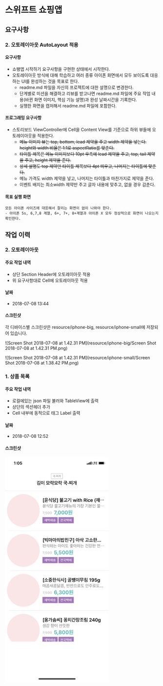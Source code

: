 # 스위프트 쇼핑앱

## 요구사항

### 2. 오토레이아웃 AutoLayout 적용

#### 요구사항

- 쇼팽앱 시작하기 요구사항을 구현한 상태에서 시작한다.
- 오토레이아웃 방식에 대해 학습하고 여러 종류 아이폰 화면에서 모두 보이도록 대응하는 UI를 완성하는 것을 목표로 한다.
  - readme.md 파일을 자신의 프로젝트에 대한 설명으로 변경한다.
  - 단계별로 미션을 해결하고 리뷰를 받고나면 readme.md 파일에 주요 작업 내용(바뀐 화면 이미지, 핵심 기능 설명)과 완성 날짜시간을 기록한다.
  - 실행한 화면을 캡처해서 readme.md 파일에 포함한다.

#### 프로그래밍 요구사항

- 스토리보드 ViewController에 Cell을 Content View를 기준으로 하위 뷰들에 오토레이아웃을 적용한다.
  - ~~메뉴 이미지 뷰는 top, bottom, lead 제약을 주고 width 제약을 넣는다. height와 width 비율은 1:1로 aspectRatio를 맞춘다.~~
  - ~~타이틀 제목은 메뉴 이미지보다 10pt 우측에 lead 제약을 주고, top, tail 제약을 주고, height 제약을 준다.~~
  - ~~상세 설명도 top 제약만 타이틀 제목보다 4pt 띄우고, 나머지는 타이틀에 맞춘다.~~
  - 메뉴 가격도 width 제약을 넣고, 나머지는 타이틀과 마찬가지로 제약을 준다.
  - 이벤트 배지는 최소width 제약만 주고 글자 내용에 맞추고, 없을 경우 감춘다.

#### 목표 실행 화면

```
모든 아이폰 사이즈에 대응해서 잘리는 화면이 없이 나와야 한다.
- 아이폰 5s, 6,7,8 계열, 6+, 7+, 8+계열과 아이폰 X 모두 정상적으로 화면이 나오는지 확인한다.
```

## 작업 이력

### 2. 오토레이아웃

#### 주요 작업 내역

- 상단 Section Header에 오토레이아웃 적용
- 위 요구사항대로 Cell에 오토레이아웃 적용

#### 날짜

- 2018-07-08 13:44

#### 스크린샷

각 디바이스별 스크린샷은 resource/iphone-big, resource/iphone-small에 저장되어 있습니다.

![Screen Shot 2018-07-08 at 1.42.31 PM](resource/iphone-big/Screen Shot 2018-07-08 at 1.42.31 PM.png)

![Screen Shot 2018-07-08 at 1.42.31 PM](resource/iphone-small/Screen Shot 2018-07-08 at 1.38.42 PM.png)

### 1. 상품 목록

#### 주요 작업 내역

- 로컬에있는 json  파일 불러와 TableView에 출력
- 상단의 섹션헤더 추가 
- Cell 내부에 동적으로 태그 Label 출력

#### 날짜

- 2018-07-08 12:52

#### 스크린샷

<img src="resource/image-20180708130520715.png" data-canonical-src="https://gyazo.com/eb5c5741b6a9a16c692170a41a49c858.png" width="340"/>